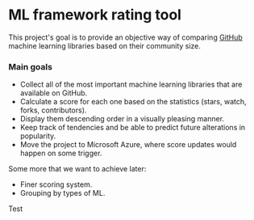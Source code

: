 # ML framework rating tool

This project's goal is to provide an objective way of comparing [GitHub](https://github.com/) machine learning libraries based on their community size.


### Main goals

  - Collect all of the most important machine learning libraries that are available on GitHub.
  - Calculate a score for each one based on the statistics (stars, watch, forks, contributors).
  - Display them descending order in a visually pleasing manner.
  - Keep track of tendencies and be able to predict future alterations in popularity.
  - Move the project to Microsoft Azure, where score updates would happen on some trigger.
  
Some more that we want to achieve later:
  - Finer scoring system.
  - Grouping by types of ML.


Test
